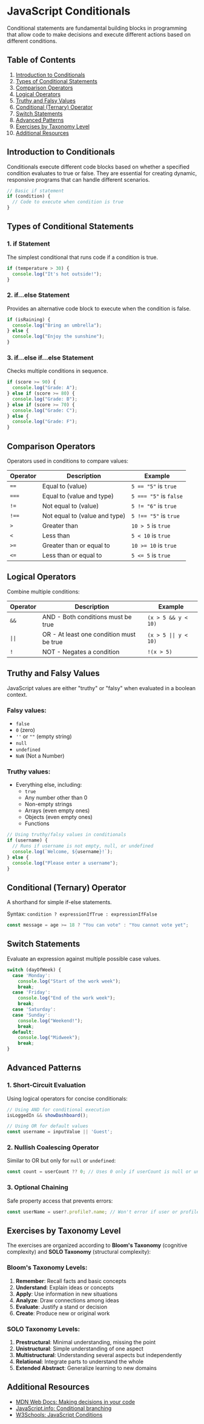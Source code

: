 # JavaScript Conditionals

Conditional statements are fundamental building blocks in programming that allow code to make decisions and execute different actions based on different conditions.

## Table of Contents

1. [Introduction to Conditionals](#introduction-to-conditionals)
2. [Types of Conditional Statements](#types-of-conditional-statements)
3. [Comparison Operators](#comparison-operators)
4. [Logical Operators](#logical-operators)
5. [Truthy and Falsy Values](#truthy-and-falsy-values)
6. [Conditional (Ternary) Operator](#conditional-ternary-operator)
7. [Switch Statements](#switch-statements)
8. [Advanced Patterns](#advanced-patterns)
9. [Exercises by Taxonomy Level](#exercises-by-taxonomy-level)
10. [Additional Resources](#additional-resources)

## Introduction to Conditionals

Conditionals execute different code blocks based on whether a specified condition evaluates to true or false. They are essential for creating dynamic, responsive programs that can handle different scenarios.

```javascript
// Basic if statement
if (condition) {
  // Code to execute when condition is true
}
```

## Types of Conditional Statements

### 1. if Statement

The simplest conditional that runs code if a condition is true.

```javascript
if (temperature > 30) {
  console.log("It's hot outside!");
}
```

### 2. if...else Statement

Provides an alternative code block to execute when the condition is false.

```javascript
if (isRaining) {
  console.log("Bring an umbrella");
} else {
  console.log("Enjoy the sunshine");
}
```

### 3. if...else if...else Statement

Checks multiple conditions in sequence.

```javascript
if (score >= 90) {
  console.log("Grade: A");
} else if (score >= 80) {
  console.log("Grade: B");
} else if (score >= 70) {
  console.log("Grade: C");
} else {
  console.log("Grade: F");
}
```

## Comparison Operators

Operators used in conditions to compare values:

| Operator | Description | Example |
|----------|-------------|---------|
| `==` | Equal to (value) | `5 == "5"` is `true` |
| `===` | Equal to (value and type) | `5 === "5"` is `false` |
| `!=` | Not equal to (value) | `5 != "6"` is `true` |
| `!==` | Not equal to (value and type) | `5 !== "5"` is `true` |
| `>` | Greater than | `10 > 5` is `true` |
| `<` | Less than | `5 < 10` is `true` |
| `>=` | Greater than or equal to | `10 >= 10` is `true` |
| `<=` | Less than or equal to | `5 <= 5` is `true` |

## Logical Operators

Combine multiple conditions:

| Operator | Description | Example |
|----------|-------------|---------|
| `&&` | AND - Both conditions must be true | `(x > 5 && y < 10)` |
| `\|\|` | OR - At least one condition must be true | `(x > 5 \|\| y < 10)` |
| `!` | NOT - Negates a condition | `!(x > 5)` |

## Truthy and Falsy Values

JavaScript values are either "truthy" or "falsy" when evaluated in a boolean context.

### Falsy values:
- `false`
- `0` (zero)
- `''` or `""` (empty string)
- `null`
- `undefined`
- `NaN` (Not a Number)

### Truthy values:
- Everything else, including:
  - `true`
  - Any number other than 0
  - Non-empty strings
  - Arrays (even empty ones)
  - Objects (even empty ones)
  - Functions

```javascript
// Using truthy/falsy values in conditionals
if (username) {
  // Runs if username is not empty, null, or undefined
  console.log(`Welcome, ${username}!`);
} else {
  console.log("Please enter a username");
}
```

## Conditional (Ternary) Operator

A shorthand for simple if-else statements.

Syntax: `condition ? expressionIfTrue : expressionIfFalse`

```javascript
const message = age >= 18 ? "You can vote" : "You cannot vote yet";
```

## Switch Statements

Evaluate an expression against multiple possible case values.

```javascript
switch (dayOfWeek) {
  case 'Monday':
    console.log("Start of the work week");
    break;
  case 'Friday':
    console.log("End of the work week");
    break;
  case 'Saturday':
  case 'Sunday':
    console.log("Weekend!");
    break;
  default:
    console.log("Midweek");
    break;
}
```

## Advanced Patterns

### 1. Short-Circuit Evaluation

Using logical operators for concise conditionals:

```javascript
// Using AND for conditional execution
isLoggedIn && showDashboard();

// Using OR for default values
const username = inputValue || 'Guest';
```

### 2. Nullish Coalescing Operator

Similar to OR but only for `null` or `undefined`:

```javascript
const count = userCount ?? 0; // Uses 0 only if userCount is null or undefined
```

### 3. Optional Chaining

Safe property access that prevents errors:

```javascript
const userName = user?.profile?.name; // Won't error if user or profile is null/undefined
```

## Exercises by Taxonomy Level

The exercises are organized according to **Bloom's Taxonomy** (cognitive complexity) and **SOLO Taxonomy** (structural complexity):

### Bloom's Taxonomy Levels:
1. **Remember**: Recall facts and basic concepts
2. **Understand**: Explain ideas or concepts
3. **Apply**: Use information in new situations
4. **Analyze**: Draw connections among ideas
5. **Evaluate**: Justify a stand or decision
6. **Create**: Produce new or original work

### SOLO Taxonomy Levels:
1. **Prestructural**: Minimal understanding, missing the point
2. **Unistructural**: Simple understanding of one aspect
3. **Multistructural**: Understanding several aspects but independently
4. **Relational**: Integrate parts to understand the whole
5. **Extended Abstract**: Generalize learning to new domains

## Additional Resources

- [MDN Web Docs: Making decisions in your code](https://developer.mozilla.org/en-US/docs/Learn/JavaScript/Building_blocks/conditionals)
- [JavaScript.info: Conditional branching](https://javascript.info/ifelse)
- [W3Schools: JavaScript Conditions](https://www.w3schools.com/js/js_if_else.asp)
